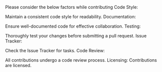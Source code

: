 Please consider the below factors while contributing
Code Style:

Maintain a consistent code style for readability.
Documentation:

Ensure well-documented code for effective collaboration.
Testing:

Thoroughly test your changes before submitting a pull request.
Issue Tracker:

Check the Issue Tracker for tasks.
Code Review:

All contributions undergo a code review process.
Licensing:
Contributions are licensed.
